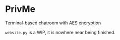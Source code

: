 # PrivMe
Terminal-based chatroom with AES encryption

`website.py` is a WIP, it is nowhere near being finished.
